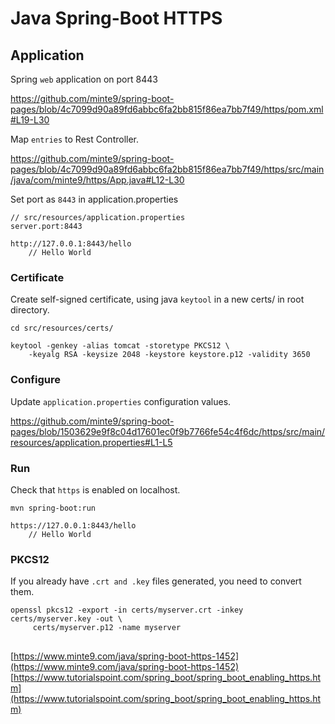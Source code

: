 # Java Spring-Boot HTTPS

## Application

Spring `web` application on port 8443

https://github.com/minte9/spring-boot-pages/blob/4c7099d90a89fd6abbc6fa2bb815f86ea7bb7f49/https/pom.xml#L19-L30

Map `entries` to Rest Controller.

https://github.com/minte9/spring-boot-pages/blob/4c7099d90a89fd6abbc6fa2bb815f86ea7bb7f49/https/src/main/java/com/minte9/https/App.java#L12-L30

Set port as `8443` in application.properties

~~~
// src/resources/application.properties
server.port:8443

http://127.0.0.1:8443/hello
    // Hello World
~~~


### Certificate

Create self-signed certificate, using java `keytool` in a new certs/ in root directory.

~~~
cd src/resources/certs/

keytool -genkey -alias tomcat -storetype PKCS12 \
    -keyalg RSA -keysize 2048 -keystore keystore.p12 -validity 3650
~~~

### Configure

Update `application.properties` configuration values.

https://github.com/minte9/spring-boot-pages/blob/1503629e9f8c04d17601ec0f9b7766fe54c4f6dc/https/src/main/resources/application.properties#L1-L5


### Run

Check that `https` is enabled on localhost.
~~~
mvn spring-boot:run

https://127.0.0.1:8443/hello
    // Hello World
~~~

### PKCS12

If you already have `.crt and .key` files generated, you need to convert them.
~~~
openssl pkcs12 -export -in certs/myserver.crt -inkey certs/myserver.key -out \
     certs/myserver.p12 -name myserver
~~~

##

[https://www.minte9.com/java/spring-boot-https-1452](https://www.minte9.com/java/spring-boot-https-1452)  
[https://www.tutorialspoint.com/spring_boot/spring_boot_enabling_https.htm](https://www.tutorialspoint.com/spring_boot/spring_boot_enabling_https.htm)